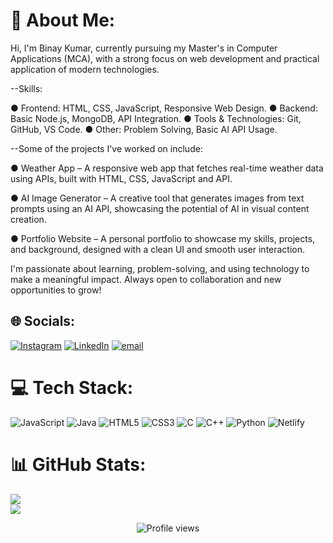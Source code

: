 # 💫 About Me:
Hi, I'm Binay Kumar, currently pursuing my Master's in Computer Applications (MCA), with a strong focus on web development and practical application of modern technologies. 

--Skills:

● Frontend: HTML, CSS, JavaScript, Responsive Web Design.
● Backend: Basic Node.js, MongoDB, API Integration.
● Tools & Technologies: Git, GitHub, VS Code.
● Other: Problem Solving, Basic AI API Usage.

 --Some of the projects I've worked on include:

● Weather App – A responsive web app that fetches real-time weather data using APIs, built with HTML, CSS,  JavaScript and API. 

● AI Image Generator – A creative tool that generates images from text prompts using an AI API, showcasing the potential of AI in visual content creation.

● Portfolio Website – A personal portfolio to showcase my skills, projects, and background, designed with a clean UI and smooth user interaction.

I'm passionate about learning, problem-solving, and using technology to make a meaningful impact. 
Always open to collaboration and new opportunities to grow!


## 🌐 Socials:
[![Instagram](https://img.shields.io/badge/Instagram-%23E4405F.svg?logo=Instagram&logoColor=white)](https://instagram.com/Binay_sharma25) [![LinkedIn](https://img.shields.io/badge/LinkedIn-%230077B5.svg?logo=linkedin&logoColor=white)](https://linkedin.com/in/binaykumar25) [![email](https://img.shields.io/badge/Email-D14836?logo=gmail&logoColor=white)](mailto:binayku9424sharma@gmail.com) 

# 💻 Tech Stack:
![JavaScript](https://img.shields.io/badge/javascript-%23323330.svg?style=for-the-badge&logo=javascript&logoColor=%23F7DF1E) ![Java](https://img.shields.io/badge/java-%23ED8B00.svg?style=for-the-badge&logo=openjdk&logoColor=white) ![HTML5](https://img.shields.io/badge/html5-%23E34F26.svg?style=for-the-badge&logo=html5&logoColor=white) ![CSS3](https://img.shields.io/badge/css3-%231572B6.svg?style=for-the-badge&logo=css3&logoColor=white) ![C](https://img.shields.io/badge/c-%2300599C.svg?style=for-the-badge&logo=c&logoColor=white) ![C++](https://img.shields.io/badge/c++-%2300599C.svg?style=for-the-badge&logo=c%2B%2B&logoColor=white) ![Python](https://img.shields.io/badge/python-3670A0?style=for-the-badge&logo=python&logoColor=ffdd54) ![Netlify](https://img.shields.io/badge/netlify-%23000000.svg?style=for-the-badge&logo=netlify&logoColor=#00C7B7)
# 📊 GitHub Stats:
![](https://nirzak-streak-stats.vercel.app/?user=BinaySharma25&theme=dark&hide_border=false)<br/>
![](https://github-readme-stats.vercel.app/api/top-langs/?username=BinaySharma25&theme=dark&hide_border=false&include_all_commits=true&count_private=true&layout=compact)

<p align="center">
  <img src="https://komarev.com/ghpvc/?username=binitrobinson&label=Profile%20views&color=0e75b6&style=flat" alt="Profile views" />
</p>

